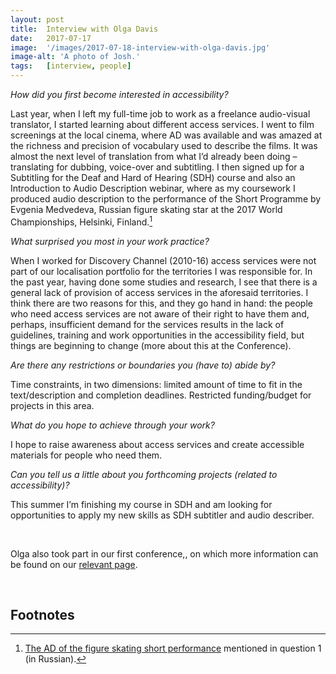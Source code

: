 ```yaml
---
layout: post
title:  Interview with Olga Davis
date:   2017-07-17
image:  '/images/2017-07-18-interview-with-olga-davis.jpg'
image-alt: 'A photo of Josh.'
tags:   [interview, people]
---
```


*How did you first become interested in accessibility?*

Last year, when I left my full-time job to work as a freelance audio-visual translator, I started learning about different access services. I went to film screenings at the local cinema, where AD was available and was amazed at the richness and precision of vocabulary used to describe the films. It was almost the next level of translation from what I’d already been doing – translating for dubbing, voice-over and subtitling. I then signed up for a Subtitling for the Deaf and Hard of Hearing (SDH) course and also an Introduction to Audio Description webinar, where as my coursework I produced audio description to the performance of the Short Programme by Evgenia Medvedeva, Russian figure skating star at the 2017 World Championships, Helsinki, Finland.[^1]

*What surprised you most in your work practice?*

When I worked for Discovery Channel (2010-16) access services were not part of our localisation portfolio for the territories I was responsible for. In the past year, having done some studies and research, I see that there is a general lack of provision of access services in the aforesaid territories. I think there are two reasons for this, and they go hand in hand: the people who need access services are not aware of their right to have them and, perhaps, insufficient demand for the services results in the lack of guidelines, training and work opportunities in the accessibility field, but things are beginning to change (more about this at the Conference). 

*Are there any restrictions or boundaries you (have to) abide by?*

Time constraints, in two dimensions: limited amount of time to fit in the text/description and completion deadlines. Restricted funding/budget for projects in this area.

*What do you hope to achieve through your work?*

I hope to raise awareness about access services and create accessible materials for people who need them. 

*Can you tell us a little about you forthcoming projects (related to accessibility)?*

This summer I’m finishing my course in SDH and am looking for opportunities to apply my new skills as SDH subtitler and audio describer.

<br>

Olga also took part in our first conference,, on which more information can be found on our [relevant page](conference-on-accessibility-in-film-television-and-interactive-media).

<br>

## Footnotes
[^1]: [The AD of the figure skating short performance](http://audio-description.blogspot.co.uk/2017/05/2017.html) mentioned in question 1 (in Russian). 